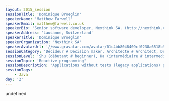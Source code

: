 ```yaml
---
layout: 2015_session
sessionTitle: 'Dominique Broeglin'
speakerName: 'Matthew Farwell'
speakerEmail: matthew@farwell.co.uk
speakerBio: "Senior software developer, Nexthink SA. (http://nexthink.com)\n\n25 years of development experience, and enthusiastic for Scala\n\nProject lead on Scalastyle, the style checker for Scala. (http://www.scalastyle.org/)\nCo-author of sbt in action. http://www.manning.com/suereth2/ http://www.se-radio.net/2015/07/se-radio-episode-231-joshua-suereth-and-matthew-farwell-on-sbt-and-software-builds/\nContributor to various open source projects, including JUnit, sbt and Scala IDE."
speakerAddress: 'Lausanne, Switzerland'
speakerTitle: 'Dominique Broeglin'
speakerOrganization: 'Nexthink SA'
speakerAvatarUrl: '//www.gravatar.com/avatar/01c4bb8048409cf0238a6518b96d8e05?size=200&default=mm'
sessionCategory: 'Décideur # Decision maker, Architecte # Architect, Développeur # Developer'
sessionLevel: 'Shu (débutant # beginner), Ha (intermédiaire # intermediate), Ri (avancé # advanced)'
sessionTopic: 'Reactive programming'
sessionDescription: "Applications without tests (legacy applications) present particular problems to developers when changes are required. Unless the change is very small, they require a lot of manual testing. This is even more true when we wish to completely replace such an application.\n\nAt Nexthink, we replaced a legacy Ruby on Rails application with a web application written using Spray and Slick. There were two parts, a Rest API, accessed from lots of different version of our products, and an administration web interface to allow editing of the data.\n\nIn replacing this application, we had to ensure that the new implementation returned exactly the same answers to requests as the old application for the same input criteria, without knowing in advance what the requests were.\n\nThis presentation shows how a combination of technologies was used to achieve this goal, including:\n\nspray - for the reactive http container\nproxy - the new application was used as a proxy to the old application, and the results were compared with the new application (in production)\nscalacheck - to generate structured queries on the old and new application, for testing\ngatling - for performance tests\n\nThis presentation covers both how the replacement was done, to ensure the minimum number of bugs in production, along with our subsequent experience in production."
sessionTags:
    - Java
day: '2'
---
```


undefined
